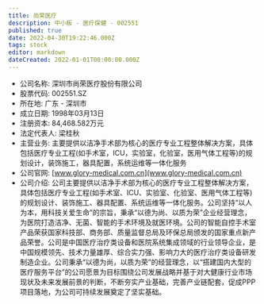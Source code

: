 ```yaml
---
title: 尚荣医疗
description: 中小板 - 医疗保健 - 002551
published: true
date: 2022-04-30T19:22:46.000Z
tags: stock
editor: markdown
dateCreated: 2022-01-01T00:00:00.000Z
---
```


- 公司名称: 深圳市尚荣医疗股份有限公司
- 股票代码: 002551.SZ
- 所在地: 广东 - 深圳市
- 成立日期: 1998年03月13日
- 注册资本: 84,468.582万元
- 法定代表人: 梁桂秋
- 主营业务: 主要提供以洁净手术部为核心的医疗专业工程整体解决方案，具体包括医疗专业工程(如手术室，ICU，实验室，化验室，医用气体工程等)的规划设计，装饰施工，器具配置，系统运维等一体化服务
- 公司官网: [www.glory-medical.com.cn](www.glory-medical.com.cn)
- 公司介绍: 公司主要提供以洁净手术部为核心的医疗专业工程整体解决方案，具体包括医疗专业工程(如手术室、ICU、实验室、化验室、医用气体工程等)的规划设计、装饰施工、器具配置、系统运维等一体化服务。公司坚持“以人为本，用科技关爱生命”的宗旨，秉承“以德为尚、以质为荣”企业经营理念，为医院打造洁净、无菌、智能的手术环境及就医环境。公司的智能自控手术室产品荣获国家科技部、商务部、质量监督总局及环保总局颁发的国家重点新产品荣誉。公司是中国医疗治疗类设备和医院系统集成领域的行业领导企业，是中国规模领先、技术力量雄厚、综合实力强、影响力大的医疗治疗类设备研发制造企业。公司秉承“以德为尚，以质为荣”的经营理念，以“搭建国内大型的医疗服务平台”的公司愿景为目标围绕公司发展战略并基于对大健康行业市场现状及未来发展前景的判断，不断夯实产业基础，完善产业链配套，促成PPP项目落地，为公司可持续发展奠定了坚实基础。


